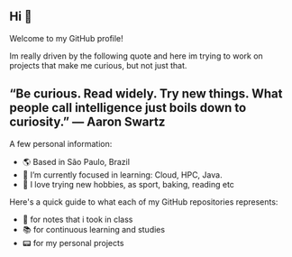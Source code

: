 ## Hi :blue_heart:

Welcome to my GitHub profile! 

Im really driven by the following quote and here im trying to work on projects that make me curious, but not just that. 

## “Be curious. Read widely. Try new things. What people call intelligence just boils down to curiosity.” ― Aaron Swartz

A few personal information:

- 🌎 Based in São Paulo, Brazil
- :star2: I’m currently focused in learning: Cloud, HPC, Java.
- :sparkling_heart: I love trying new hobbies, as sport, baking, reading etc

Here's a quick guide to what each of my GitHub repositories represents: 

- :notebook_with_decorative_cover: for notes that i took in class
- 📚 for continuous learning and studies
- :pager: for my personal projects

